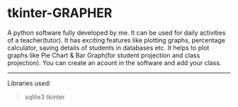# tkinter-GRAPHER
A python software fully developed by me. It can be used for daily activities of a teacher(tutor). It has exciting features like plotting graphs, percentage calculator, saving details of students in databases etc.
It helps to plot graphs like Pie Chart & Bar Graph(for student projection and class projection).
You can create an acount in the software and add your class.


------------
Libraries used:
>sqlite3
>tkinter
